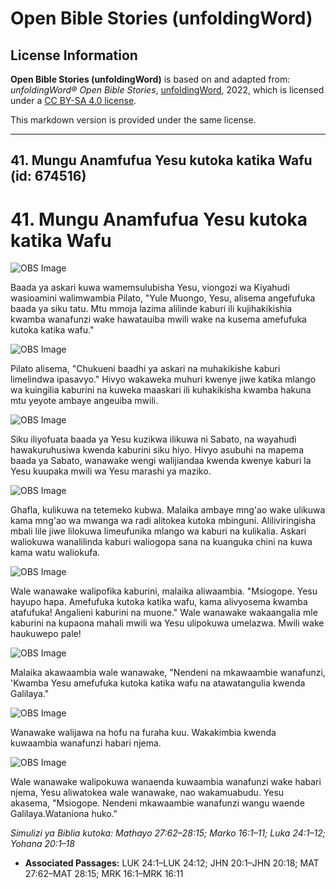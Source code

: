 # Open Bible Stories (unfoldingWord)

## License Information

**Open Bible Stories (unfoldingWord)** is based on and adapted from: _unfoldingWord® Open Bible Stories_, [unfoldingWord](https://unfoldingword.org/utw), 2022, which is licensed under a [CC BY-SA 4.0 license](https://creativecommons.org/licenses/by-sa/4.0/legalcode.en).

This markdown version is provided under the same license.



--------------------------------

## 41. Mungu Anamfufua Yesu kutoka katika Wafu (id: 674516)

41\. Mungu Anamfufua Yesu kutoka katika Wafu
============================================

![OBS Image](https://cdn.door43.org/obs/jpg/360px/obs-en-41-01.jpg)

Baada ya askari kuwa wamemsulubisha Yesu, viongozi wa Kiyahudi wasioamini walimwambia Pilato, "Yule Muongo, Yesu, alisema angefufuka baada ya siku tatu. Mtu mmoja lazima alilinde kaburi ili kujihakikishia kwamba wanafunzi wake hawatauiba mwili wake na kusema amefufuka kutoka katika wafu."

![OBS Image](https://cdn.door43.org/obs/jpg/360px/obs-en-41-02.jpg)

Pilato alisema, "Chukueni baadhi ya askari na muhakikishe kaburi limelindwa ipasavyo." Hivyo wakaweka muhuri kwenye jiwe katika mlango wa kuingilia kaburini na kuweka maaskari ili kuhakikisha kwamba hakuna mtu yeyote ambaye angeuiba mwili.

![OBS Image](https://cdn.door43.org/obs/jpg/360px/obs-en-41-03.jpg)

Siku iliyofuata baada ya Yesu kuzikwa ilikuwa ni Sabato, na wayahudi hawakuruhusiwa kwenda kaburini siku hiyo. Hivyo asubuhi na mapema baada ya Sabato, wanawake wengi walijiandaa kwenda kwenye kaburi la Yesu kuupaka mwili wa Yesu marashi ya maziko.

![OBS Image](https://cdn.door43.org/obs/jpg/360px/obs-en-41-04.jpg)

Ghafla, kulikuwa na tetemeko kubwa. Malaika ambaye mng'ao wake ulikuwa kama mng'ao wa mwanga wa radi alitokea kutoka mbinguni. Aliliviringisha mbali lile jiwe lilokuwa limeufunika mlango wa kaburi na kulikalia. Askari waliokuwa wanalilinda kaburi waliogopa sana na kuanguka chini na kuwa kama watu waliokufa.

![OBS Image](https://cdn.door43.org/obs/jpg/360px/obs-en-41-05.jpg)

Wale wanawake walipofika kaburini, malaika aliwaambia. "Msiogope. Yesu hayupo hapa. Amefufuka kutoka katika wafu, kama alivyosema kwamba atafufuka! Angalieni kaburini na muone." Wale wanawake wakaangalia mle kaburini na kupaona mahali mwili wa Yesu ulipokuwa umelazwa. Mwili wake haukuwepo pale!

![OBS Image](https://cdn.door43.org/obs/jpg/360px/obs-en-41-06.jpg)

Malaika akawaambia wale wanawake, "Nendeni na mkawaambie wanafunzi, 'Kwamba Yesu amefufuka kutoka katika wafu na atawatangulia kwenda Galilaya."

![OBS Image](https://cdn.door43.org/obs/jpg/360px/obs-en-41-07.jpg)

Wanawake walijawa na hofu na furaha kuu. Wakakimbia kwenda kuwaambia wanafunzi habari njema.

![OBS Image](https://cdn.door43.org/obs/jpg/360px/obs-en-41-08.jpg)

Wale wanawake walipokuwa wanaenda kuwaambia wanafunzi wake habari njema, Yesu aliwatokea wale wanawake, nao wakamuabudu. Yesu akasema, "Msiogope. Nendeni mkawaambie wanafunzi wangu waende Galilaya.Wataniona huko."

*Simulizi ya Biblia kutoka: Mathayo 27:62–28:15; Marko 16:1–11; Luka 24:1–12; Yohana 20:1–18*

* **Associated Passages:** LUK 24:1–LUK 24:12; JHN 20:1–JHN 20:18; MAT 27:62–MAT 28:15; MRK 16:1–MRK 16:11

